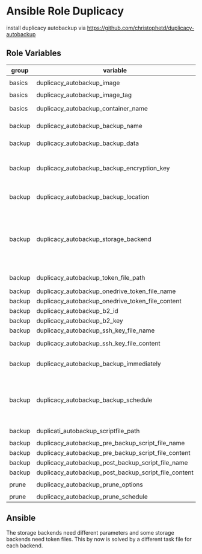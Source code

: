 # Ansible Role Duplicacy

install duplicacy autobackup via https://github.com/christophetd/duplicacy-autobackup

## Role Variables

| group | variable | default | description |
| --- | --- | ---| --- |
| basics | duplicacy_autobackup_image | `ghcr.io/christophetd/duplicacy-autobackup` | the image for duplicacy autobackup |
| basics | duplicacy_autobackup_image_tag | `v1.5.0` | the tag for `duplicacy_autobackup_image` |
| basics | duplicacy_autobackup_container_name | `duplicacy-autobackup` | the name for duplicacy autobackup container |
| backup | duplicacy_autobackup_backup_name | | the value for `BACKUP_NAME`, e.g. the name of the backup |
| backup | duplicacy_autobackup_backup_data | | the path to mount as `data`, e.g. the directory to backup |
| backup | duplicacy_autobackup_backup_encryption_key | | the value for `BACKUP_ENCRYPTION_KEY`, e.g.  the optional passphrase to encrypt teh backups with before they are stored remotely |
| backup | duplicacy_autobackup_backup_location | | the value for `BACKUP_LOCATION`, e.g. the [Duplicacy URI](https://github.com/gilbertchen/duplicacy/wiki/Storage-Backends) of where to store the backups |
| backup | duplicacy_autobackup_storage_backend | | the storage backend, possible values are  <br /><ol><li>`Local disk`</li><li>`Backblaze B2`</li><li>`SSH/SFTP Password`</li><li>`SSH/SFTP Keyfile`</li><li>`Onedrive`</li></ol> |
| backup | duplicacy_autobackup_token_file_path | `/srv/duplicacy-autobackup/token` | the path where the token files are created |
| backup | duplicacy_autobackup_onedrive_token_file_name | `one-token.json`| the filename for `ONEDRIVE_TOKEN_FILE` |
| backup | duplicacy_autobackup_onedrive_token_file_content | | the content for `ONEDRIVE_TOKEN_FILE` |
| backup | duplicacy_autobackup_b2_id | | the value for `B2_ID` |
| backup | duplicacy_autobackup_b2_key | | the value for `B2_KEY` |
| backup | duplicacy_autobackup_ssh_key_file_name | | the filename for the ssh key file |
| backup | duplicacy_autobackup_ssh_key_file_content | | the content for `duplicacy_autobackup_ssh_key_file_name` |
| backup | duplicacy_autobackup_backup_immediately | `no` | the value for `BACKUP_IMMEDIATELY`, e.g.  if a backup should be performed immediately after the container is started |
| backup | duplicacy_autobackup_backup_schedule | `0 1 * * *` | the value for `BACKUP_SCHEDULE`, e.g. cron-like string to define the frequency at which backups should be made (e.g. 0 2 * * * for Every day at 2am). Note that this string should be indicated in the UTC timezone. |
| backup | duplicati_autobackup_scriptfile_path | `/srv/duplicacy-autobackup/scripts` | the path where the scripts are create |
| backup | duplicacy_autobackup_pre_backup_script_file_name | `pre-backup.sh` | the filename for the pre backum script |
| backup | duplicacy_autobackup_pre_backup_script_file_content |  | the content for `/scripts/pre-backup.sh` |
| backup | duplicacy_autobackup_post_backup_script_file_name | `post-backup.sh` | the filename for the post backum script |
| backup | duplicacy_autobackup_post_backup_script_file_content |  | the content for `/scripts/post-backup.sh` |
| prune | duplicacy_autobackup_prune_options | `-keep 365:3650 -keep 30:365 -keep 7:30 -keep 1:7 -a` | the value for `DUPLICACY_PRUNE_OPTIONS` |
| prune | duplicacy_autobackup_prune_schedule | `0 4 * * *` | the value for `PRUNE_SCHEDULE` |

## Ansible

The storage backends need different parameters and some storage backends need token files.
This by now is solved by a different task file for each backend.
